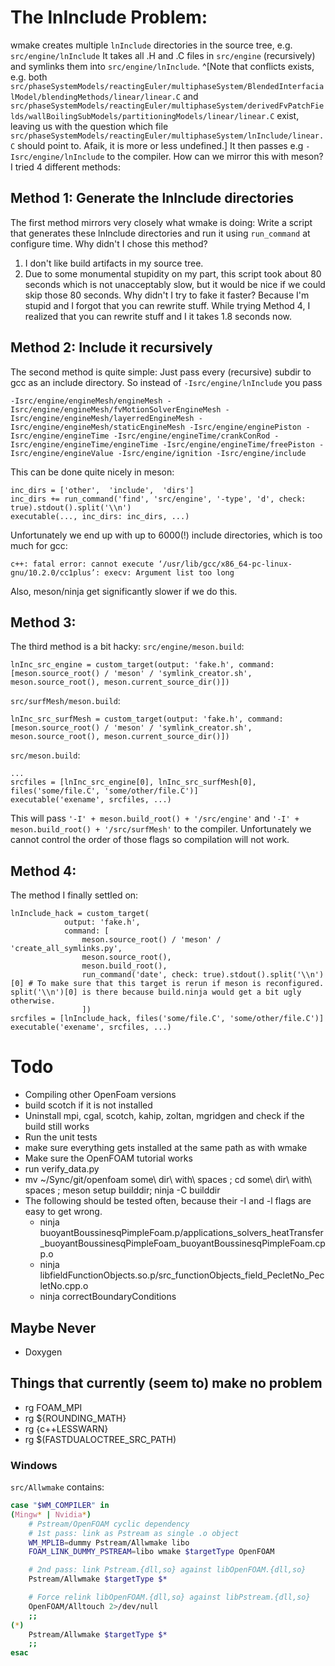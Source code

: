 
# The lnInclude Problem:

wmake creates multiple `lnInclude` directories in the source tree, e.g. `src/engine/lnInclude` It takes all .H and .C files in `src/engine` (recursively) and symlinks them into `src/engine/lnInclude`.
^[Note that conflicts exists, e.g. both `src/phaseSystemModels/reactingEuler/multiphaseSystem/BlendedInterfacialModel/blendingMethods/linear/linear.C` and `src/phaseSystemModels/reactingEuler/multiphaseSystem/derivedFvPatchFields/wallBoilingSubModels/partitioningModels/linear/linear.C` exist, leaving us with the question which file `src/phaseSystemModels/reactingEuler/multiphaseSystem/lnInclude/linear.C` should point to. Afaik, it is more or less undefined.]
It then passes e.g `-Isrc/engine/lnInclude` to the compiler.
How can we mirror this with meson? I tried 4 different methods:

## Method 1: Generate the lnInclude directories
The first method mirrors very closely what wmake is doing: Write a script that generates these lnInclude directories and run it using `run_command` at configure time. Why didn't I chose this method?
1. I don't like build artifacts in my source tree.
2. Due to some monumental stupidity on my part, this script took about 80 seconds which is not unacceptably slow, but it would be nice if we could skip those 80 seconds. Why didn't I try to fake it faster? Because I'm stupid and I forgot that you can rewrite stuff. While trying Method 4, I realized that you can rewrite stuff and I it takes 1.8 seconds now.

## Method 2: Include it recursively
The second method is quite simple: Just pass every (recursive) subdir to gcc as an include directory. So instead of `-Isrc/engine/lnInclude` you pass
```
-Isrc/engine/engineMesh/engineMesh -Isrc/engine/engineMesh/fvMotionSolverEngineMesh -Isrc/engine/engineMesh/layerredEngineMesh -Isrc/engine/engineMesh/staticEngineMesh -Isrc/engine/enginePiston -Isrc/engine/engineTime -Isrc/engine/engineTime/crankConRod -Isrc/engine/engineTime/engineTime -Isrc/engine/engineTime/freePiston -Isrc/engine/engineValue -Isrc/engine/ignition -Isrc/engine/include
```
This can be done quite nicely in meson:
```meson
inc_dirs = ['other',  'include',  'dirs']
inc_dirs += run_command('find', 'src/engine', '-type', 'd', check: true).stdout().split('\\n')
executable(..., inc_dirs: inc_dirs, ...)
```
Unfortunately we end up with up to 6000(!) include directories, which is too much for gcc:
```
c++: fatal error: cannot execute ‘/usr/lib/gcc/x86_64-pc-linux-gnu/10.2.0/cc1plus’: execv: Argument list too long
```
Also, meson/ninja get significantly slower if we do this.

## Method 3:
The third method is a bit hacky:
`src/engine/meson.build`:
```meson
lnInc_src_engine = custom_target(output: 'fake.h', command: [meson.source_root() / 'meson' / 'symlink_creator.sh', meson.source_root(), meson.current_source_dir()])
```
`src/surfMesh/meson.build`:
```meson
lnInc_src_surfMesh = custom_target(output: 'fake.h', command: [meson.source_root() / 'meson' / 'symlink_creator.sh', meson.source_root(), meson.current_source_dir()])
```
`src/meson.build`:
```meson
...
srcfiles = [lnInc_src_engine[0], lnInc_src_surfMesh[0], files('some/file.C', 'some/other/file.C')]
executable('exename', srcfiles, ...)
```
This will pass `'-I' + meson.build_root() + '/src/engine'` and `'-I' + meson.build_root() + '/src/surfMesh'` to the compiler. Unfortunately we cannot control the order of those flags so compilation will not work.

## Method 4:
The method I finally settled on:
```meson
lnInclude_hack = custom_target(
            output: 'fake.h',
            command: [
                meson.source_root() / 'meson' / 'create_all_symlinks.py',
                meson.source_root(),
                meson.build_root(),
                run_command('date', check: true).stdout().split('\\n')[0] # To make sure that this target is rerun if meson is reconfigured. split('\\n')[0] is there because build.ninja would get a bit ugly otherwise.
                ])
srcfiles = [lnInclude_hack, files('some/file.C', 'some/other/file.C')]
executable('exename', srcfiles, ...)
```

# Todo
- Compiling other OpenFoam versions
- build scotch if it is not installed
- Uninstall mpi, cgal, scotch, kahip, zoltan, mgridgen and check if the build still works
- Run the unit tests
- make sure everything gets installed at the same path as with wmake
- Make sure the OpenFOAM tutorial works
- run verify_data.py
- mv ~/Sync/git/openfoam some\ dir\ with\ spaces ; cd some\ dir\ with\ spaces ; meson setup builddir; ninja -C builddir
- The following should be tested often, because their -I and -l flags are easy to get wrong.
    - ninja buoyantBoussinesqPimpleFoam.p/applications_solvers_heatTransfer_buoyantBoussinesqPimpleFoam_buoyantBoussinesqPimpleFoam.cpp.o
    - ninja libfieldFunctionObjects.so.p/src_functionObjects_field_PecletNo_PecletNo.cpp.o
    - ninja correctBoundaryConditions

## Maybe Never
- Doxygen

## Things that currently (seem to) make no problem
- rg FOAM_MPI
- rg ${ROUNDING_MATH}
- rg {c++LESSWARN}
- rg $(FASTDUALOCTREE_SRC_PATH)

### Windows
`src/Allwmake` contains:
```bash
case "$WM_COMPILER" in
(Mingw* | Nvidia*)
    # Pstream/OpenFOAM cyclic dependency
    # 1st pass: link as Pstream as single .o object
    WM_MPLIB=dummy Pstream/Allwmake libo
    FOAM_LINK_DUMMY_PSTREAM=libo wmake $targetType OpenFOAM

    # 2nd pass: link Pstream.{dll,so} against libOpenFOAM.{dll,so}
    Pstream/Allwmake $targetType $*

    # Force relink libOpenFOAM.{dll,so} against libPstream.{dll,so}
    OpenFOAM/Alltouch 2>/dev/null
    ;;
(*)
    Pstream/Allwmake $targetType $*
    ;;
esac
```
